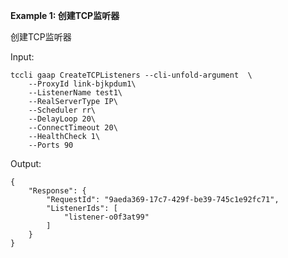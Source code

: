 **Example 1: 创建TCP监听器**

创建TCP监听器

Input: 

```
tccli gaap CreateTCPListeners --cli-unfold-argument  \
    --ProxyId link-bjkpdum1\
    --ListenerName test1\
    --RealServerType IP\
    --Scheduler rr\
    --DelayLoop 20\
    --ConnectTimeout 20\
    --HealthCheck 1\
    --Ports 90
```

Output: 
```
{
    "Response": {
        "RequestId": "9aeda369-17c7-429f-be39-745c1e92fc71",
        "ListenerIds": [
            "listener-o0f3at99"
        ]
    }
}
```

